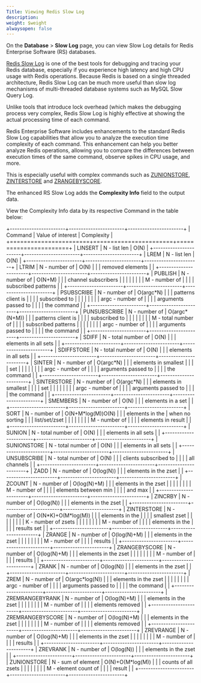 ```yaml
---
Title: Viewing Redis Slow Log
description: 
weight: $weight
alwaysopen: false
---
```

On the **Database** \> **Slow Log** page, you can view Slow Log details
for Redis Enterprise Software (RS) databases.

[Redis Slow Log](http://redis.io/commands/slowlog) is one of the best
tools for debugging and tracing your Redis database, especially if you
experience high latency and high CPU usage with Redis operations.
Because Redis is based on a single threaded architecture, Redis Slow Log
can be much more useful than slow log mechanisms of multi-threaded
database systems such as MySQL Slow Query Log.

Unlike tools that introduce lock overhead (which makes the debugging
process very complex, Redis Slow Log is highly effective at showing the
actual processing time of each command.

Redis Enterprise Software includes enhancements to the standard Redis
Slow Log capabilities that allow you to analyze the execution time
complexity of each command. This enhancement can help you better analyze
Redis operations, allowing you to compare the differences between
execution times of the same command, observe spikes in CPU usage, and
more.

This is especially useful with complex commands such as
[ZUNIONSTORE](http://redis.io/commands/zunionstore),
[ZINTERSTORE](http://redis.io/commands/zinterstore) and
[ZRANGEBYSCORE](http://redis.io/commands/zrangebyscore).

The enhanced RS Slow Log adds the **Complexity Info** field to the
output data.

View the Complexity Info data by its respective Command in the table
below:

+-----------------------+-----------------------+-----------------------+
| Command               | Value of interest     | Complexity            |
+=======================+=======================+=======================+
| LINSERT               | N - list len         | O(N)                  |
+-----------------------+-----------------------+-----------------------+
| LREM                  | N - list len         | O(N)                  |
+-----------------------+-----------------------+-----------------------+
| LTRIM                 | N - number of        | O(N)                  |
|                       | removed elements      |                       |
+-----------------------+-----------------------+-----------------------+
| PUBLISH               | N - number of        | O(N+M)                |
|                       | channel subscribers   |                       |
|                       |                       |                       |
|                       | M - number of        |                       |
|                       | subscribed patterns   |                       |
+-----------------------+-----------------------+-----------------------+
| PSUBSCRIBE            | N - number of        | O(argc\*N)            |
|                       | patterns client is    |                       |
|                       | subscribed to         |                       |
|                       |                       |                       |
|                       | argc - number of     |                       |
|                       | arguments passed to   |                       |
|                       | the command           |                       |
+-----------------------+-----------------------+-----------------------+
| PUNSUBSCRIBE          | N - number of        | O(argc\*(N+M))        |
|                       | patterns client is    |                       |
|                       | subscribed to         |                       |
|                       |                       |                       |
|                       | M - total number of  |                       |
|                       | subscribed patterns   |                       |
|                       |                       |                       |
|                       | argc - number of     |                       |
|                       | arguments passed to   |                       |
|                       | the command           |                       |
+-----------------------+-----------------------+-----------------------+
| SDIFF                 | N - total number of  | O(N)                  |
|                       | elements in all sets  |                       |
+-----------------------+-----------------------+-----------------------+
| SDIFFSTORE            | N - total number of  | O(N)                  |
|                       | elements in all sets  |                       |
+-----------------------+-----------------------+-----------------------+
| SINTER                | N - number of        | O(argc\*N)            |
|                       | elements in smallest  |                       |
|                       | set                   |                       |
|                       |                       |                       |
|                       | argc - number of     |                       |
|                       | arguments passed to   |                       |
|                       | the command           |                       |
+-----------------------+-----------------------+-----------------------+
| SINTERSTORE           | N - number of        | O(argc\*N)            |
|                       | elements in smallest  |                       |
|                       | set                   |                       |
|                       |                       |                       |
|                       | argc - number of     |                       |
|                       | arguments passed to   |                       |
|                       | the command           |                       |
+-----------------------+-----------------------+-----------------------+
| SMEMBERS              | N - number of        | O(N)                  |
|                       | elements in a set     |                       |
+-----------------------+-----------------------+-----------------------+
| SORT                  | N - number of        | O(N+M\*log(M))O(N)    |
|                       | elements in the       | when no sorting       |
|                       | list/set/zset         |                       |
|                       |                       |                       |
|                       | M - number of        |                       |
|                       | elements in result    |                       |
+-----------------------+-----------------------+-----------------------+
| SUNION                | N - total number of  | O(N)                  |
|                       | elements in all sets  |                       |
+-----------------------+-----------------------+-----------------------+
| SUNIONSTORE           | N - total number of  | O(N)                  |
|                       | elements in all sets  |                       |
+-----------------------+-----------------------+-----------------------+
| UNSUBSCRIBE           | N - total number of  | O(N)                  |
|                       | clients subscribed to |                       |
|                       | all channels          |                       |
+-----------------------+-----------------------+-----------------------+
| ZADD                  | N - number of        | O(log(N))             |
|                       | elements in the zset  |                       |
+-----------------------+-----------------------+-----------------------+
| ZCOUNT                | N - number of        | O(log(N)+M)           |
|                       | elements in the zset  |                       |
|                       |                       |                       |
|                       | M - number of        |                       |
|                       | elements between min  |                       |
|                       | and max               |                       |
+-----------------------+-----------------------+-----------------------+
| ZINCRBY               | N - number of        | O(log(N))             |
|                       | elements in the zset  |                       |
+-----------------------+-----------------------+-----------------------+
| ZINTERSTORE           | N - number of        | O(N\*K)+O(M\*log(M))  |
|                       | elements in the       |                       |
|                       | smallest zset         |                       |
|                       |                       |                       |
|                       | K - number of zsets  |                       |
|                       |                       |                       |
|                       | M - number of        |                       |
|                       | elements in the       |                       |
|                       | results set           |                       |
+-----------------------+-----------------------+-----------------------+
| ZRANGE                | N - number of        | O(log(N)+M)           |
|                       | elements in the zset  |                       |
|                       |                       |                       |
|                       | M - number of        |                       |
|                       | results               |                       |
+-----------------------+-----------------------+-----------------------+
| ZRANGEBYSCORE         | N - number of        | O(log(N)+M)           |
|                       | elements in the zset  |                       |
|                       |                       |                       |
|                       | M - number of        |                       |
|                       | results               |                       |
+-----------------------+-----------------------+-----------------------+
| ZRANK                 | N - number of        | O(log(N))             |
|                       | elements in the zset  |                       |
+-----------------------+-----------------------+-----------------------+
| ZREM                  | N - number of        | O(argc\*log(N))       |
|                       | elements in the zset  |                       |
|                       |                       |                       |
|                       | argc - number of     |                       |
|                       | arguments passed to   |                       |
|                       | the command           |                       |
+-----------------------+-----------------------+-----------------------+
| ZREMRANGEBYRANK       | N - number of        | O(log(N)+M)           |
|                       | elements in the zset  |                       |
|                       |                       |                       |
|                       | M - number of        |                       |
|                       | elements removed      |                       |
+-----------------------+-----------------------+-----------------------+
| ZREMRANGEBYSCORE      | N - number of        | O(log(N)+M)           |
|                       | elements in the zset  |                       |
|                       |                       |                       |
|                       | M - number of        |                       |
|                       | elements removed      |                       |
+-----------------------+-----------------------+-----------------------+
| ZREVRANGE             | N - number of        | O(log(N)+M)           |
|                       | elements in the zset  |                       |
|                       |                       |                       |
|                       | M - number of        |                       |
|                       | results               |                       |
+-----------------------+-----------------------+-----------------------+
| ZREVRANK              | N - number of        | O(log(N))             |
|                       | elements in the zset  |                       |
+-----------------------+-----------------------+-----------------------+
| ZUNIONSTORE           | N - sum of element   | O(N)+O(M\*log(M))     |
|                       | counts of all zsets   |                       |
|                       |                       |                       |
|                       | M - element count of |                       |
|                       | result                |                       |
+-----------------------+-----------------------+-----------------------+
